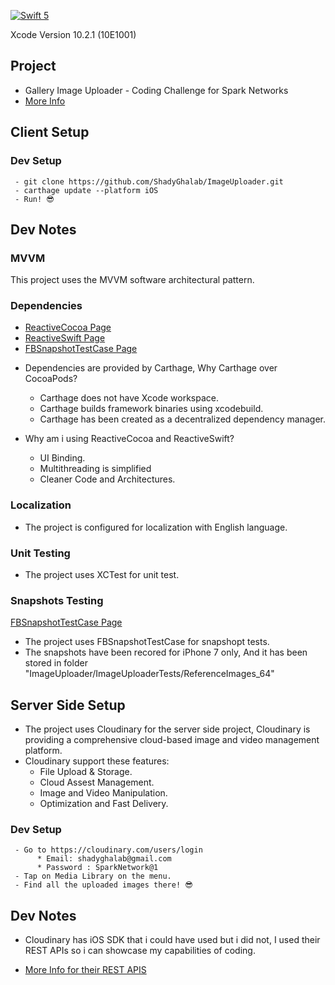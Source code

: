 [![Swift 5](https://img.shields.io/badge/Swift-5-green.svg?style=flat)](https://swift.org/)

Xcode Version 10.2.1 (10E1001)

## Project ##
- Gallery Image Uploader - Coding Challenge for Spark Networks  
- [More Info](https://github.com/sparknetworks/coding_exercises_options/blob/master/gallery_images_upload/README.mda)


## Client Setup  ## 

 ### Dev Setup 

```
 - git clone https://github.com/ShadyGhalab/ImageUploader.git
 - carthage update --platform iOS
 - Run! 😎
```

## Dev Notes ## 


### MVVM
This project uses the MVVM software architectural pattern. 


### Dependencies
- [ReactiveCocoa Page](https://github.com/ReactiveCocoa/ReactiveCocoa)
- [ReactiveSwift Page](https://github.com/ReactiveCocoa/ReactiveSwift)
- [FBSnapshotTestCase Page](https://github.com/uber/ios-snapshot-test-case)

* Dependencies are provided by Carthage, Why Carthage over CocoaPods? 
    - Carthage does not have Xcode workspace.
    - Carthage builds framework binaries using xcodebuild.
    - Carthage has been created as a decentralized dependency manager.

* Why am i using ReactiveCocoa and ReactiveSwift?
    - UI Binding.
    - Multithreading is simplified
    - Cleaner Code and Architectures.


### Localization
- The project is configured for localization with English language.


### Unit Testing
- The project uses XCTest for unit test.


### Snapshots Testing
 [FBSnapshotTestCase Page](https://github.com/uber/ios-snapshot-test-case)
 
- The project uses FBSnapshotTestCase for snapshopt tests.
- The snapshots have been recored for iPhone 7 only, And it has been stored in folder "ImageUploader/ImageUploaderTests/ReferenceImages_64"

## Server Side Setup  ##

- The project uses Cloudinary for the server side project, Cloudinary is providing a comprehensive cloud-based image and video management platform.
- Cloudinary support these features:
   * File Upload & Storage.
   * Cloud Assest Management.
   * Image and Video Manipulation.
   * Optimization and Fast Delivery.


 ### Dev Setup 

```
 - Go to https://cloudinary.com/users/login  
      * Email: shadyghalab@gmail.com
      * Password : SparkNetwork@1
 - Tap on Media Library on the menu.
 - Find all the uploaded images there! 😎
```

## Dev Notes ## 

- Cloudinary has iOS SDK that i could have used but i did not, I used their REST APIs so i can showcase my capabilities of coding.

- [More Info for their REST APIS](https://cloudinary.com/documentation/image_upload_api_reference)



